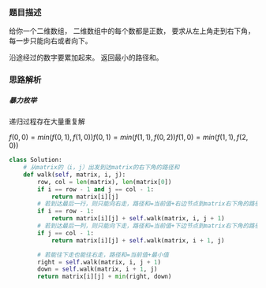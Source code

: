 ### 题目描述

给你一个二维数组， 二维数组中的每个数都是正数， 要求从左上角走到右下角， 每一步只能向右或者向下。 

沿途经过的数字要累加起来。 返回最小的路径和。

### 思路解析

##### 暴力枚举

递归过程存在大量重复解

$f(0,0)=min(f(0,1),f(1,0))
f(0,1)=min(f(1,1),f(0,2))
f(1,0)=min(f(1,1),f(2,0))$

```python
class Solution:
    # 从matrix的（i，j）出发到达matrix的右下角的路径和
    def walk(self, matrix, i, j):
        row, col = len(matrix), len(matrix[0])
        if i == row - 1 and j == col - 1:
            return matrix[i][j]
        # 若到达最后一行，则只能向右走，路径和=当前值+右边节点到matrix右下角的路径
        if i == row - 1:
            return matrix[i][j] + self.walk(matrix, i, j + 1)
        # 若到达最后一列，则只能向下走，路径和=当前值+下边节点到matrix右下角的路径
        if j == col - 1:
            return matrix[i][j] + self.walk(matrix, i + 1, j)

        # 若能往下走也能往右走，路径和=当前值+最小值
        right = self.walk(matrix, i, j + 1)
        down = self.walk(matrix, i + 1, j)
        return matrix[i][j] + min(right, down)

```
